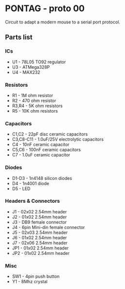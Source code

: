 # PONTAG - proto 00

Circuit to adapt a modern mouse to a serial port protocol.

## Parts list
### ICs
- U1 - 78L05 TO92 regulator
- U3 - ATMega328P
- U4 - MAX232

### Resistors
- R1 - 1M ohm resistor
- R2 - 470 ohm resistor
- R3,R4 - 5K ohm resistors
- R5 - 10K ohm resistors

### Capacitors
- C1,C2 - 22pF disc ceramic capacitors
- C3,C8-C11 - 1.0uF/25V electrolytic capacitors
- C4 - 10nF ceramic capacitor
- C5,C6 - 100nF ceramic capacitors
- C7 - 1.0uF ceramic capacitor

### Diodes
- D1-D3 - 1n4148 silicon diodes
- D4 - 1n4001 diode
- D5 - LED

### Headers & Connectors
- J1 - 02x02 2.54mm header
- J2 - 01x02 2.54mm header
- J3 - DB9 female connector
- J4 - 6pin Mini-din female connector
- J5 - 02x03 2.54mm header
- J6 - 01x02 2.54mm header
- J7 - 02x06 2.54mm header
- JP1 - 01x02 2.54mm header
- JP2 - 01x02 2.54mm header

### Misc
- SW1 - 4pin push button 
- Y1 - 8Mhz crystal

